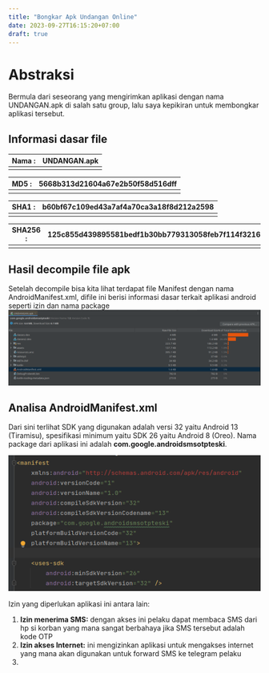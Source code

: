 ```yaml
---
title: "Bongkar Apk Undangan Online"
date: 2023-09-27T16:15:20+07:00
draft: true
---
```

# Abstraksi
Bermula dari seseorang yang mengirimkan aplikasi dengan nama UNDANGAN.apk di salah satu group, lalu saya kepikiran untuk membongkar aplikasi tersebut.
## Informasi dasar file
| Nama      : | UNDANGAN.apk | 
|--------|------|
|   |    | 

| MD5        : | 5668b313d21604a67e2b50f58d516dff | 
|--------|------|
|   |    | 

| SHA1        : | b60bf67c109ed43a7af4a70ca3a18f8d212a2598 | 
|--------|------|
|   |    | 

| SHA256       : | 125c855d439895581bedf1b30bb779313058feb7f114f32167d45d427f27fe0c | 
|--------|------|
|   |    | 

## Hasil decompile file apk
Setelah decompile bisa kita lihat terdapat file Manifest dengan nama AndroidManifest.xml, difile ini berisi informasi dasar terkait aplikasi android seperti izin dan nama package
![Decompile](https://raw.githubusercontent.com/bembenk18/Images/main/Bongkar%20apk%20undangan%20online/Screenshot_20230927_151105.png)
## Analisa AndroidManifest.xml
Dari sini terlihat SDK yang digunakan adalah versi 32 yaitu Android 13 (Tiramisu), spesifikasi minimum yaitu SDK 26 yaitu Android 8 (Oreo).
Nama package dari aplikasi ini adalah **com.google.androidsmsotpteski**.

![](https://github.com/bembenk18/Images/blob/main/Bongkar%20apk%20undangan%20online/Screenshot_20230927_151033.png?raw=true)

Izin yang diperlukan aplikasi ini antara lain:

1. **Izin menerima SMS:** dengan akses ini pelaku dapat membaca SMS dari hp si korban yang mana sangat berbahaya jika SMS tersebut adalah kode OTP
2. **Izin akses Internet:** ini mengizinkan aplikasi untuk mengakses internet yang mana akan digunakan untuk forward SMS ke telegram pelaku
3. 